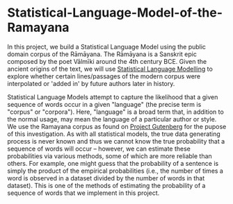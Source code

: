 # Statistical-Language-Model-of-the-Ramayana

In this project,  we build a Statistical Language Model using the public domain corpus of the Rāmāyana.
The Rāmāyana is a Sanskrit epic composed by the poet Vālmīki around the 4th century BCE. Given the ancient origins of the text, we will use [Statistical Language Modelling](https://en.wikipedia.org/wiki/Language_model) to explore whether certain lines/passages of the modern corpus were interpolated or 'added in' by future authors later in history. 

Statistical Language Models attempt to capture the likelihood that a given sequence of words occur in a given "language" (the precise term is "corpus" or "corpora").
Here, "language" is a broad term that, in addition to the normal usage, may mean the language of a particular author or style. We use the Ramayana corpus as found on [Project Gutenberg](https://www.gutenberg.org/) for the pupose of this investigation. 
As with all statistical models, the true data generating process is never known and thus we cannot know the true probability that a sequence of words will occur – however, we can estimate these probabilities via various methods, some of which are more reliable than others. 
For example, one might guess that the probability of a sentence is simply the product of the empirical probabilities (i.e., the number of times a word is observed in a dataset divided by the number of words in that dataset). 
This is one of the methods of estimating the probability of a sequence of words that we implement in this project. 
